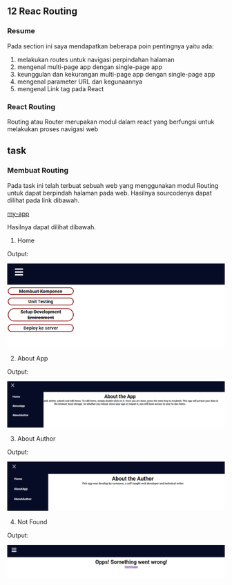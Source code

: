 ## 12 Reac Routing

### Resume

Pada section ini saya mendapatkan beberapa poin pentingnya yaitu ada:

1. melakukan routes untuk navigasi perpindahan halaman
2. mengenal multi-page app dengan single-page app
3. keunggulan dan kekurangan multi-page app dengan single-page app
4. mengenal parameter URL dan kegunaannya
5. mengenal Link tag pada React

### React Routing

Routing atau Router merupakan modul dalam react yang berfungsi untuk melakukan proses navigasi web

## task

### Membuat Routing

Pada task ini telah terbuat sebuah web yang menggunakan modul Routing untuk dapat berpindah halaman pada web. Hasilnya sourcodenya dapat dilihat pada link dibawah.

[my-app](../11_React%20Fundamental/praktikum/my-app)

Hasilnya dapat dilihat dibawah.

1. Home

Output:

![1.PNG](./screenshot/1.PNG)

2. About App

Output:

![2.PNG](./screenshot/2.PNG)

3. About Author

Output:

![3.PNG](./screenshot/3.PNG)

4. Not Found

Output:

![4.PNG](./screenshot/4.PNG)
